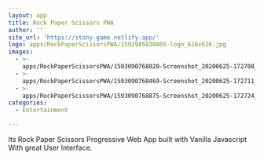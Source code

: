 ```yaml
---
layout: app
title: Rock Paper Scissors PWA
author: ''
site_url: 'https://stony-game.netlify.app/'
logo: apps/RockPaperScissorsPWA/1592985830805-logo_626x626.jpg
images:
  - >-
    apps/RockPaperScissorsPWA/1593090768020-Screenshot_20200625-172708_Chrome_1080x1920.jpg
  - >-
    apps/RockPaperScissorsPWA/1593090768469-Screenshot_20200625-172711_Chrome_1080x1920.jpg
  - >-
    apps/RockPaperScissorsPWA/1593090768875-Screenshot_20200625-172724_Chrome_1080x1920.jpg
categories:
  - Entertainment

---
```

Its Rock Paper Scissors Progressive Web App built with Vanilla Javascript With great User Interface.
